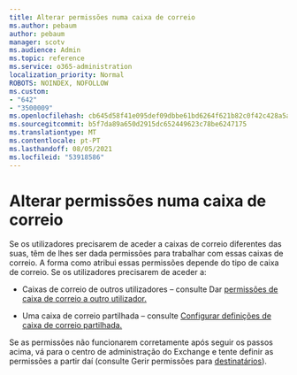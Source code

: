 ```yaml
---
title: Alterar permissões numa caixa de correio
ms.author: pebaum
author: pebaum
manager: scotv
ms.audience: Admin
ms.topic: reference
ms.service: o365-administration
localization_priority: Normal
ROBOTS: NOINDEX, NOFOLLOW
ms.custom:
- "642"
- "3500009"
ms.openlocfilehash: cb645d58f41e095def09dbbe61bd6264f621b82c0f42c428a5a88e702c0c950b
ms.sourcegitcommit: b5f7da89a650d2915dc652449623c78be6247175
ms.translationtype: MT
ms.contentlocale: pt-PT
ms.lasthandoff: 08/05/2021
ms.locfileid: "53918586"
---
```

# <a name="changing-permissions-on-a-mailbox"></a>Alterar permissões numa caixa de correio

Se os utilizadores precisarem de aceder a caixas de correio diferentes das suas, têm de lhes ser dada permissões para trabalhar com essas caixas de correio. A forma como atribui essas permissões depende do tipo de caixa de correio. Se os utilizadores precisarem de aceder a:
  
- Caixas de correio de outros utilizadores – consulte Dar [permissões de caixa de correio a outro utilizador.](https://docs.microsoft.com/microsoft-365/admin/add-users/give-mailbox-permissions-to-another-user)
    
- Uma caixa de correio partilhada – consulte [Configurar definições de caixa de correio partilhada.](https://docs.microsoft.com/microsoft-365/admin/email/configure-a-shared-mailbox#add-or-remove-members)
    
Se as permissões não funcionarem corretamente após seguir os passos acima, vá para o centro de administração do Exchange e tente definir as permissões a partir daí (consulte Gerir permissões para [destinatários](https://technet.microsoft.com/library/jj919240%28v=exchg.150%29.aspx)).
  

